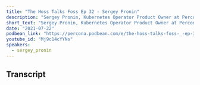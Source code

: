 ```yaml
---
title: "The Hoss Talks Foss Ep 32 - Sergey Pronin"
description: "Sergey Pronin, Kubernetes Operator Product Owner at Percona stops by again to chat with the HOSS about the current state of operators at Percona."
short_text: "Sergey Pronin, Kubernetes Operator Product Owner at Percona stops by again to chat with the HOSS about the current state of operators at Percona. We also get a recap of Sergey’s talks he shared at Percona Live, and about the latest entry into Percona’s Operator lineup, the Percona Postgres Operator. Check out Sergey’s talks from Percona Live including “Percona XtraDB Cluster Operator - Architecture Decisions”. Full recording of this session is now available for in-depth tech talk for free."
date: "2021-07-22"
podbean_link: "https://percona.podbean.com/e/the-hoss-talks-foss-_-ep-32-sergey-pronin/"
youtube_id: "Mj9c14cYYNs"
speakers:
  - sergey_pronin
---
```



## Transcript


